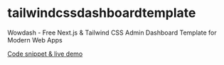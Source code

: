 # tailwindcssdashboardtemplate
Wowdash - Free Next.js &amp; Tailwind CSS Admin Dashboard Template for Modern Web Apps<br>

[Code snippet & live demo
](https://therichpost.com/wowdash-free-next-js-tailwind-css-admin-dashboard-template-for-modern-web-apps/)
